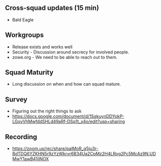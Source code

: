 ## Cross-squad updates (15 min)

- Bald Eagle 

## Workgroups

- Release exists and works well
- Security - Discussion around secrecy for involved people. 
- zowe.org - We need to be able to reach out to them. 

## Squad Maturity

- Long discussion on when and how can squad mature.

## Survey

- Figuring out the right things to ask
- https://docs.google.com/document/d/1SqkuynDDYokP-LGovVhMwfddSHLd49aRf-DSq1t_x4o/edit?usp=sharing

## Recording
- https://zoom.us/rec/share/palMoR_g5ju3r-BdTDQ6YZKHN5r9zYzWkrvr6B34Ua2CpMz2H4LRog2Pc5McAz9N.UDMwY1awB41ilNOX



